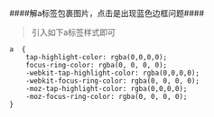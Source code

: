 ####解a标签包裹图片，点击是出现蓝色边框问题####
>引入如下a标签样式即可

	a  {
		tap-highlight-color: rgba(0,0,0,0);
		focus-ring-color: rgba(0, 0, 0, 0);  
		-webkit-tap-highlight-color: rgba(0,0,0,0);  
		-webkit-focus-ring-color: rgba(0, 0, 0, 0);  
		-moz-tap-highlight-color: rgba(0,0,0,0);  
		-moz-focus-ring-color: rgba(0, 0, 0, 0); 
	}